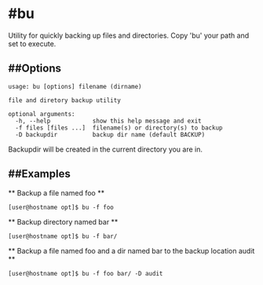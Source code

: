 #bu
================================

Utility for quickly backing up files and directories.  Copy 'bu' your path and set to execute.  

##Options
--------------------------------

```
usage: bu [options] filename (dirname)

file and diretory backup utility

optional arguments:
  -h, --help            show this help message and exit
  -f files [files ...]  filename(s) or directory(s) to backup
  -D backupdir          backup dir name (default BACKUP)
```
Backupdir will be created in the current directory you are in.  

##Examples
--------------------------------
** Backup a file named foo **

``` [user@hostname opt]$ bu -f foo ```


** Backup directory named bar **

``` [user@hostname opt]$ bu -f bar/ ```


** Backup a file named foo and a dir named bar to the backup location audit **

``` [user@hostname opt]$ bu -f foo bar/ -D audit ```


